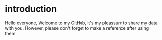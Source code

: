 # introduction
Hello everyone,
Welcome to my GitHub, it's my pleassure to share my data with you. 
However, please don't forget to make a reference after using them.

